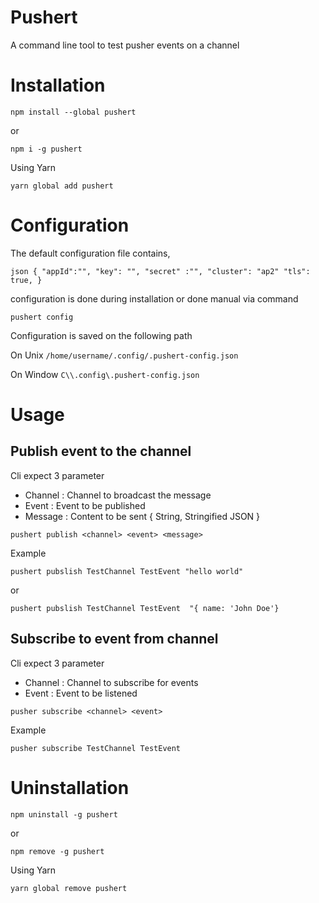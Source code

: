 # Pushert

A command line tool to test pusher events on a channel

# Installation

`npm install --global pushert`

or

`npm i -g pushert`

Using Yarn

`yarn global add pushert`

# Configuration

The default configuration file contains,

`json
    {
        "appId":"",
        "key": "",
        "secret" :"",
        "cluster": "ap2"
        "tls": true,
    }
`

configuration is done during installation or done manual via command

`pushert config`

Configuration is saved on the following path

On Unix 
`/home/username/.config/.pushert-config.json`

On Window 
`C\\.config\.pushert-config.json`

# Usage

## Publish event to the channel

Cli expect 3 parameter

- Channel : Channel to broadcast the message
- Event : Event to be published
- Message : Content to be sent { String, Stringified JSON }

`pushert publish <channel> <event> <message>`

Example

`pushert pubslish TestChannel TestEvent "hello world"`

or

`pushert pubslish TestChannel TestEvent  "{ name: 'John Doe'} `

## Subscribe to event from channel

Cli expect 3 parameter

- Channel : Channel to subscribe for events
- Event : Event to be listened

`pusher subscribe <channel> <event>`

Example

`pusher subscribe TestChannel TestEvent`


# Uninstallation

`npm uninstall -g pushert`

or

`npm remove -g pushert`

Using Yarn

`yarn global remove pushert`
